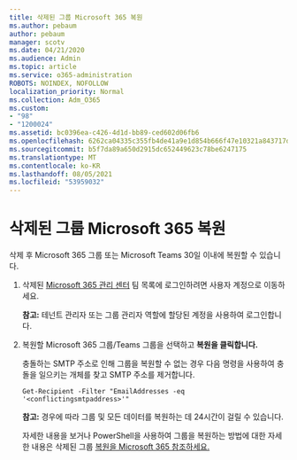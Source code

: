 ```yaml
---
title: 삭제된 그룹 Microsoft 365 복원
ms.author: pebaum
author: pebaum
manager: scotv
ms.date: 04/21/2020
ms.audience: Admin
ms.topic: article
ms.service: o365-administration
ROBOTS: NOINDEX, NOFOLLOW
localization_priority: Normal
ms.collection: Adm_O365
ms.custom:
- "98"
- "1200024"
ms.assetid: bc0396ea-c426-4d1d-bb89-ced602d06fb6
ms.openlocfilehash: 6262ca04335c355fb4de41a9e1d854b666f47e10321a843717d6eb951c46cafd
ms.sourcegitcommit: b5f7da89a650d2915dc652449623c78be6247175
ms.translationtype: MT
ms.contentlocale: ko-KR
ms.lasthandoff: 08/05/2021
ms.locfileid: "53959032"
---
```

# <a name="restore-a-deleted-microsoft-365-group"></a>삭제된 그룹 Microsoft 365 복원

삭제 후 Microsoft 365 그룹 또는 Microsoft Teams 30일 이내에 복원할 수 있습니다.

1. 삭제된 [Microsoft 365 관리 센터](https://aka.ms/RestoreDeletedGroup) 팀 목록에 로그인하려면 사용자 계정으로 이동하세요.

    **참고:** 테넌트 관리자 또는 그룹 관리자 역할에 할당된 계정을 사용하여 로그인합니다.

1. 복원할 Microsoft 365 그룹/Teams 그룹을 선택하고 **복원을 클릭합니다.**

    충돌하는 SMTP 주소로 인해 그룹을 복원할 수 없는 경우 다음 명령을 사용하여 충돌을 일으키는 개체를 찾고 SMTP 주소를 제거합니다.

    `Get-Recipient -Filter "EmailAddresses -eq '<conflictingsmtpaddress>'"`

    **참고:** 경우에 따라 그룹 및 모든 데이터를 복원하는 데 24시간이 걸릴 수 있습니다.

    자세한 내용을 보거나 PowerShell을 사용하여 그룹을 복원하는 방법에 대한 자세한 내용은 삭제된 그룹 [복원을 Microsoft 365 참조하세요.](https://go.microsoft.com/fwlink/?linkid=867802)